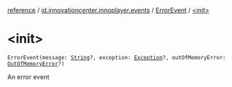 [reference](../../index.md) / [id.innovationcenter.innoplayer.events](../index.md) / [ErrorEvent](index.md) / [&lt;init&gt;](./-init-.md)

# &lt;init&gt;

`ErrorEvent(message: `[`String`](https://kotlinlang.org/api/latest/jvm/stdlib/kotlin/-string/index.html)`?, exception: `[`Exception`](https://developer.android.com/reference/java/lang/Exception.html)`?, outOfMemoryError: `[`OutOfMemoryError`](https://developer.android.com/reference/java/lang/OutOfMemoryError.html)`?)`

An error event

